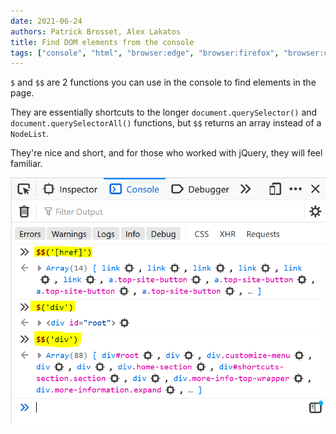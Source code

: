 ```yaml
---
date: 2021-06-24
authors: Patrick Brosset, Alex Lakatos
title: Find DOM elements from the console
tags: ["console", "html", "browser:edge", "browser:firefox", "browser:chrome", "browser:safari", "browser:polypane"]
---
```

`$` and `$$` are 2 functions you can use in the console to find elements in the page.

They are essentially shortcuts to the longer `document.querySelector()` and `document.querySelectorAll()` functions, but `$$` returns an array instead of a `NodeList`.

They're nice and short, and for those who worked with jQuery, they will feel familiar.

![Firefox's console panel, showing 3 different examples of using the $ and $$ built-in console functions.](/assets/img/query-dom-from-console.png)
